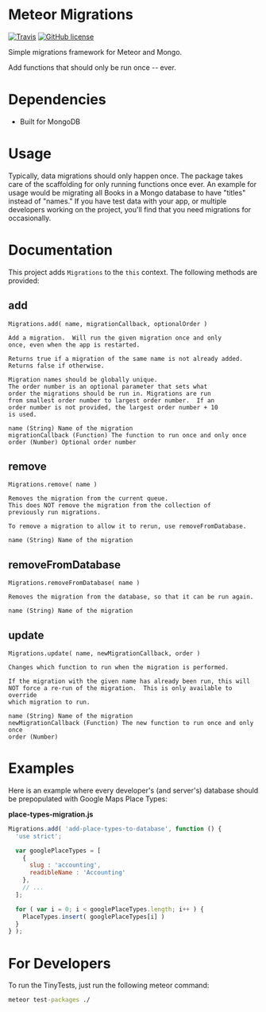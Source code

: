 Meteor Migrations
=================
[![Travis](https://img.shields.io/travis/idmontie/meteor-migrations.svg?style=flat)](https://travis-ci.org/idmontie/meteor-migrations) 
[![GitHub license](https://img.shields.io/:license-mit-blue.svg?style=flat)](https://github.com/idmontie/migrations/blob/master/LICENSE.md)

Simple migrations framework for Meteor and Mongo.

Add functions that should only be run once -- ever.

# Dependencies

* Built for MongoDB

# Usage

Typically, data migrations should only happen once. The package takes care of the scaffolding for only running functions once ever.  An example for usage would be migrating all Books in a Mongo database to have "titles" instead of "names."  If you have test data with your app, or multiple developers working on the project, you'll find that you need migrations for occasionally.

# Documentation

This project adds `Migrations` to the `this` context. The following methods are provided:

## add

`Migrations.add( name, migrationCallback, optionalOrder )`

```
Add a migration.  Will run the given migration once and only
once, even when the app is restarted.

Returns true if a migration of the same name is not already added.
Returns false if otherwise.

Migration names should be globally unique.
The order number is an optional parameter that sets what
order the migrations should be run in. Migrations are run
from smallest order number to largest order number.  If an
order number is not provided, the largest order number + 10
is used.

name (String) Name of the migration
migrationCallback (Function) The function to run once and only once
order (Number) Optional order number
```

## remove

`Migrations.remove( name ) `

```
Removes the migration from the current queue.
This does NOT remove the migration from the collection of 
previously run migrations.

To remove a migration to allow it to rerun, use removeFromDatabase.

name (String) Name of the migration
```

## removeFromDatabase

`Migrations.removeFromDatabase( name ) `

```
Removes the migration from the database, so that it can be run again.

name (String) Name of the migration
```

## update

`Migrations.update( name, newMigrationCallback, order )`

```
Changes which function to run when the migration is performed.

If the migration with the given name has already been run, this will
NOT force a re-run of the migration.  This is only available to override
which migration to run.

name (String) Name of the migration
newMigrationCallback (Function) The new function to run once and only once
order (Number)
```

# Examples

Here is an example where every developer's (and server's) database should be prepopulated with Google Maps Place Types:

**place-types-migration.js**
```javascript
Migrations.add( 'add-place-types-to-database', function () {
  'use strict';

  var googlePlaceTypes = [
    {
      slug : 'accounting',
      readibleName : 'Accounting'
    },
    // ...
  ];

  for ( var i = 0; i < googlePlaceTypes.length; i++ ) {
    PlaceTypes.insert( googlePlaceTypes[i] )  
  }
} );
```

# For Developers

To run the TinyTests, just run the following meteor command:

```cmd
meteor test-packages ./
```
